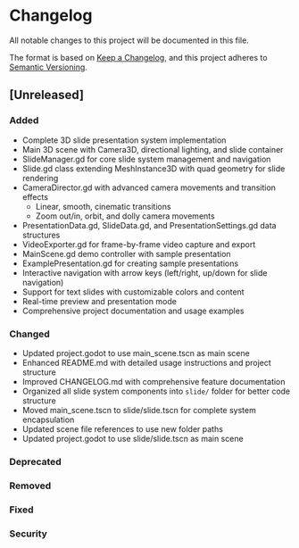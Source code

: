 # Changelog

All notable changes to this project will be documented in this file.

The format is based on [Keep a Changelog](https://keepachangelog.com/en/1.0.0/),
and this project adheres to [Semantic Versioning](https://semver.org/spec/v2.0.0.html).

## [Unreleased]

### Added

- Complete 3D slide presentation system implementation
- Main 3D scene with Camera3D, directional lighting, and slide container
- SlideManager.gd for core slide system management and navigation
- Slide.gd class extending MeshInstance3D with quad geometry for slide rendering
- CameraDirector.gd with advanced camera movements and transition effects
  - Linear, smooth, cinematic transitions
  - Zoom out/in, orbit, and dolly camera movements
- PresentationData.gd, SlideData.gd, and PresentationSettings.gd data structures
- VideoExporter.gd for frame-by-frame video capture and export
- MainScene.gd demo controller with sample presentation
- ExamplePresentation.gd for creating sample presentations
- Interactive navigation with arrow keys (left/right, up/down for slide navigation)
- Support for text slides with customizable colors and content
- Real-time preview and presentation mode
- Comprehensive project documentation and usage examples

### Changed

- Updated project.godot to use main_scene.tscn as main scene
- Enhanced README.md with detailed usage instructions and project structure
- Improved CHANGELOG.md with comprehensive feature documentation
- Organized all slide system components into `slide/` folder for better code structure
- Moved main_scene.tscn to slide/slide.tscn for complete system encapsulation
- Updated scene file references to use new folder paths
- Updated project.godot to use slide/slide.tscn as main scene

### Deprecated

### Removed

### Fixed

### Security
